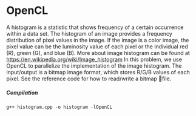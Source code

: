 # OpenCL

A histogram is a statistic that shows frequency of a certain occurrence within a data set. The histogram of an image provides a frequency distribution of pixel values in the image. If the image is a color image, the pixel value can be the luminosity value of each pixel or the individual red (R), green (G), and blue (B). More about image histogram can be found at https://en.wikipedia.org/wiki/Image_histogram 
In this problem, we use OpenCL to parallelize the implementation of the image histogram. The input/output is a bitmap image format, which stores R/G/B values of each pixel. See the reference code for how to read/write a bitmap file.

##### Compilation
    g++ histogram.cpp -o histogram -lOpenCL